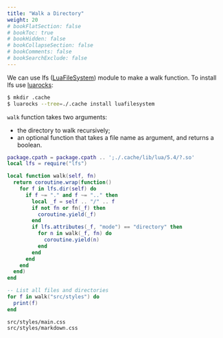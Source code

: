 ```yaml
---
title: "Walk a Directory"
weight: 20
# bookFlatSection: false
# bookToc: true
# bookHidden: false
# bookCollapseSection: false
# bookComments: false
# bookSearchExclude: false
---
```


We can use lfs ([LuaFileSystem](https://github.com/keplerproject/luafilesystem)) module to make a walk function. To install lfs use [luarocks](/luarocks):

```bash
$ mkdir .cache
$ luarocks --tree=./.cache install luafilesystem
```

`walk` function takes two arguments:

- the directory to walk recursively;
- an optional function that takes a file name as argument, and returns a boolean.

```lua
package.cpath = package.cpath .. ';./.cache/lib/lua/5.4/?.so'
local lfs = require("lfs")

local function walk(self, fn)
  return coroutine.wrap(function()
    for f in lfs.dir(self) do
      if f ~= "." and f ~= ".." then
        local _f = self .. "/" .. f
        if not fn or fn(_f) then
          coroutine.yield(_f)
        end
        if lfs.attributes(_f, "mode") == "directory" then
          for n in walk(_f, fn) do
            coroutine.yield(n)
          end
        end
      end
    end
  end)
end

-- List all files and directories
for f in walk("src/styles") do
  print(f)
end
```
```
src/styles/main.css
src/styles/markdown.css
```
